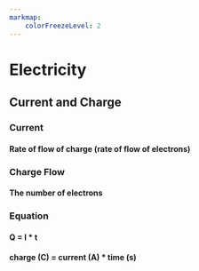 ```yaml
---
markmap:
    colorFreezeLevel: 2
---
```


# Electricity

## Current and Charge

### Current
#### Rate of flow of charge (rate of flow of electrons)

### Charge Flow
#### The number of electrons
### Equation
#### Q = I * t
#### charge (C) = current (A) * time (s)